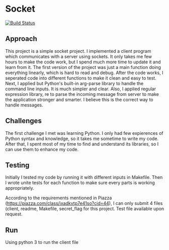 # Socket

[![Build Status](https://travis-ci.org/joemccann/dillinger.svg?branch=master)](https://github.com/shiyu3169/socket)

## Approach
This project is a simple socket project. I implemented a client program which communicates with a server using sockets. It only takes me few hours to make the code work, but I spend much more time to update it and learn from it. The first version of the project was just a main function doing everything linearly, which is hard to read and debug. After the code works, I seperated code into different functions to make it clean and easy to test. Next, I applied but Python's built-in arg-parse library to handle the command line inputs. It is much simpler and clear. Also, I applied regular expression library, re to parse the incoming message from server to make the application stronger and smarter. I believe this is the correct way to handle messages. 

## Challenges
The first challenge I met was learning Python. I only had few expierences of Python syntax and knowledge, so it takes me sometime to write my code. After that, I spent most of my time to find and understand its libraries, so I can use them to enhance my code.

## Testing
Initially I tested my code by running it with different inputs in Makefile. Then I wrote unite tests for each function to make sure every parts is working appropriately.

According to the requirements mentioned in Piazza (https://piazza.com/class/ixadkvtp7e41so?cid=44), I can only submit 4 files (client, readme, Makefile, secret_flag for this project. Test file available upon request.

## Run
Using python 3 to run the client file
